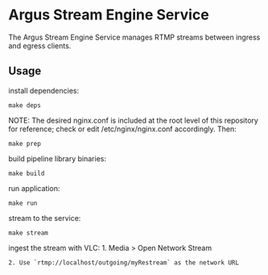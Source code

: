 # Argus Stream Engine Service

The Argus Stream Engine Service manages RTMP streams between ingress and egress clients.

## Usage

install dependencies:
```
make deps 
```

NOTE: The desired nginx.conf is included at the root level of this repository for reference; check or edit /etc/nginx/nginx.conf accordingly. Then:
```
make prep
```

build pipeline library binaries:
```
make build
```

run application: 
```
make run
```

stream to the service:
```
make stream
```
ingest the stream with VLC:
    1. Media > Open Network Stream 

    2. Use `rtmp://localhost/outgoing/myRestream` as the network URL
